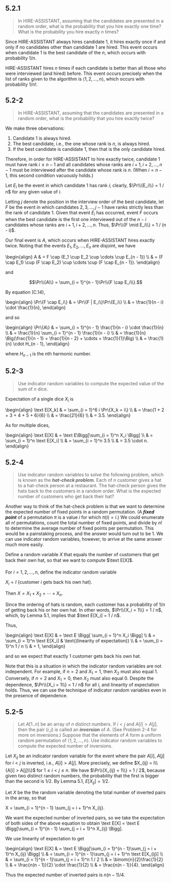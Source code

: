 ## 5.2.1

> In $\text{HIRE-ASSISTANT}$, assuming that the candidates are presented in a random order, what is the probability that you hire exactly one time? What is the probability you hire exactly $n$ times?

Since $\text{HIRE-ASSISTANT}$ always hires candidate 1, it hires exactly once if and only if no candidates other than candidate 1 are hired. This event occurs when candidate 1 is the best candidate of the $n$, which occurs with probability $1 / n$.

$\text{HIRE-ASSISTANT}$ hires $n$ times if each candidate is better than all those who were interviewed (and hired) before. This event occurs precisely when the list of ranks given to the algorithm is $\langle 1, 2, \ldots, n \rangle$, which occurs with probability $1 / n!$.

## 5.2-2

> In $\text{HIRE-ASSISTANT}$, assuming that the candidates are presented in a random order, what is the probability that you hire exactly twice?

We make three obervations:

1. Candidate 1 is always hired.
2. The best candidate, i.e., the one whose rank is $n$, is always hired.
3. If the best candidate is candidate 1, then that is the only candidate hired.

Therefore, in order for $\text{HIRE-ASSISTANT}$ to hire exactly twice, candidate 1 must have rank $i \le n - 1$ and all candidates whose ranks are $i + 1, i + 2, \ldots, n - 1$ must be interviewed after the candidate whose rank is $n$. (When $i = n - 1$, this second condition vacuously holds.)

Let $E_i$ be the event in which candidate 1 has rank $i$; clearly, $\Pr\\{E_i\\} = 1 / n$ for any given value of $i$.

Letting $j$ denote the position in the interview order of the best candidate, let $F$ be the event in which candidates $2, 3, \ldots, j - 1$ have ranks strictly less than the rank of candidate 1. Given that event $E_i$ has occurred, event $F$ occurs when the best candidate is the first one interviewed out of the $n - i$ candidates whose ranks are $i + 1, i + 2, \ldots, n$. Thus, $\Pr\\{F \mid E_i\\} = 1 / (n - i)$.

Our final event is $A$, which occurs when $\text{HIRE-ASSISTANT}$ hires exactly twice. Noting that the events $E_1, E_2, \ldots, E_n$ are disjoint, we have

\begin{align}
A & = F \cap (E_1 \cup E_2 \cup \cdots \cup E_{n - 1}) \\\\
  & = (F \cap E_1) \cup (F \cap E_2) \cup \cdots \cup (F \cap E_{n - 1}).
\end{align}

and

$$\Pr\\{A\\} = \sum_{i = 1}^{n - 1}\Pr\\{F \cap E_i\\}.$$

By equation $\text{(C.14)}$,

\begin{align}
\Pr\\{F \cap E_i\\} & = \Pr\\{F | E_i\\}\Pr\\{E_i\\} \\\\
                  & = \frac{1}{n - i} \cdot \frac{1}{n},
\end{align}

and so

\begin{align}
\Pr\\{A\\} & = \sum_{i = 1}^{n - 1} \frac{1}{n - i} \cdot \frac{1}{n} \\\\
         & = \frac{1}{n} \sum_{i = 1}^{n - 1} \frac{1}{n - i} \\\\
         & = \frac{1}{n} \Big(\frac{1}{n - 1} + \frac{1}{n - 2} + \cdots + \frac{1}{1}\Big) \\\\
         & = \frac{1}{n} \cdot H_{n - 1},
\end{align}

where $H_{n - 1}$ is the $n$th harmonic number.

## 5.2-3

> Use indicator random variables to compute the expected value of the sum of $n$ dice.

Expectation of a single dice $X_i$ is

\begin{align}
\text E[X_k] & = \sum_{i = 1}^6 i \Pr\\{X_k = i\\} \\\\
             & = \frac{1 + 2 + 3 + 4 + 5 + 6}{6} \\\\
             & = \frac{21}{6} \\\\
             & = 3.5.
\end{align}

As for multiple dices,

\begin{align}
\text E[X] & = \text E\Bigg[\sum_{i = 1}^n X_i \Bigg] \\\\
           & = \sum_{i = 1}^n \text E[X_i] \\\\
           & = \sum_{i = 1}^n 3.5 \\\\
           & = 3.5 \cdot n.
\end{align}

## 5.2-4

> Use indicator random variables to solve the following problem, which is known as the __*hat-check problem*__. Each of $n$ customer gives a hat to a hat-check person at a restaurant. The hat-check person gives the hats back to the customers in a random order. What is the expected number of customers who get back their hat?

Another way to think of the hat-check problem is that we want to determine the expected number of fixed points in a random permutation. (A __*fixed point*__ of a permutation $\pi$ is a value $i$ for which $\pi(i) = i$.) We could enumerate all $n!$ permutations, count the total number of fixed points, and divide by $n!$ to determine the average number of fixed points per permutation. This would be a painstaking process, and the answer would turn out to be $1$. We can use indicator random variables, however, to arrive at the same answer much more easily.

Define a random variable $X$ that equals the number of customers that get back their own hat, so that we want to compute $\text E[X]$.

For $i = 1, 2, \ldots, n$, define the indicator random variable

$X_i = I$ {customer $i$ gets back his own hat}.

Then $X = X_1 + X_2 + \cdots + X_n$.

Since the ordering of hats is random, each customer has a probability of $1 / n$ of getting back his or her own hat. In other words, $\Pr\\{X_i = 1\\} = 1 / n$, which, by Lemma 5.1, implies that $\text E[X_i] = 1 / n$.

Thus,

\begin{align}
\text E[X] & = \text E \Bigg[ \sum_{i = 1}^n X_i \Bigg] \\\\
           & = \sum_{i = 1}^n \text E[X_i] & \text{(linearity of expectation)} \\\\
           & = \sum_{i = 1}^n 1 / n \\\\
           & =  1,
\end{align}

and so we expect that exactly 1 customer gets back his own hat.

Note that this is a situation in which the indicator random variables are not independent. For example, if $n = 2$ and $X_1 = 1$, then $X_2$ must also equal $1$. Conversely, if $n = 2$ and $X_1 = 0$, then $X_2$ must also equal $0$. Despite the dependence, $\Pr\\{X_i = 1\\} = 1 / n$ for all $i$, and linearity of expectation holds. Thus, we can use the technique of indicator random variables even in the presence of dependence.

## 5.2-5

> Let $A[1..n]$ be an array of $n$ distinct numbers. If $i < j$ and $A[i] > A[j]$, then the pair $(i, j)$ is called an __*inversion*__ of $A$. (See Problem 2-4 for more on inversions.) Suppose that the elements of $A$ form a uniform random permutation of $\langle 1, 2, \ldots, n \rangle$. Use indicator random variables to compute the expected number of inversions.

Let $X_{ij}$ be an indicator random variable for the event where the pair $A[i]$, $A[j]$ for $i < j$ is inverted, i.e., $A[i] > A[j]$. More precisely, we define $X_{ij} = I\\{A[i] > A[j]\\}$ for $1 \le i < j \le n$. We have $\Pr\\{X_{ij} = 1\\} = 1 / 2$, because given two distinct random numbers, the probability that the first is bigger than the second is $1 / 2$. By Lemma 5.1, $E[X_{ij}] = 1 / 2$.

Let $X$ be the the random variable denoting the total number of inverted pairs in the array, so that

X = \sum_{i = 1}^{n - 1} \sum_{j = i + 1}^n X_{ij}.

We want the expected number of inverted pairs, so we take the expectation of both sides of the above equation to obtain
\text E[X] = \text E \Bigg[\sum_{i = 1}^{n - 1} \sum_{j = i + 1}^n X_{ij} \Bigg].

We use linearity of expectation to get

\begin{align}
\text E[X] & = \text E \Bigg[\sum_{i = 1}^{n - 1}\sum_{j = i + 1}^n X_{ij} \Bigg] \\\\
           & = \sum_{i = 1}^{n - 1}\sum_{j = i + 1}^n \text E[X_{ij}] \\\\
           & = \sum_{i = 1}^{n - 1}\sum_{j = i + 1}^n 1 / 2 \\\\
           & = \binom{n}{2}\frac{1}{2} \\\\
           & = \frac{n(n - 1)}{2} \cdot \frac{1}{2} \\\\
           & = \frac{n(n - 1)}{4}.
\end{align}

Thus the expected number of inverted pairs is $n(n - 1) / 4$.
